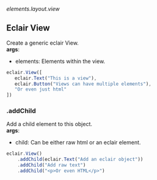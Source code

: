 _elements.layout.view_
## Eclair View
Create a generic eclair View.
<br/>**args**:
- elements: Elements within the view.
```javascript
eclair.View([
   eclair.Text("This is a view"),
   eclair.Button("Views can have multiple elements"),
   "Or even just html"
])
```
### .addChild
Add a child element to this object.
<br/>**args**:
- child: Can be either raw html or an eclair element. 
```javascript
eclair.View()
    .addChild(eclair.Text("Add an eclair object"))
    .addChild("Add raw text")
    .addChild("<p>Or even HTML</p>")
```
